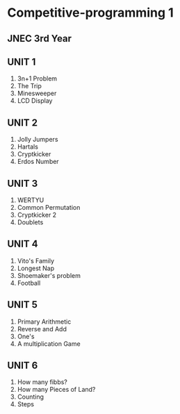 # Competitive-programming 1 
## JNEC 3rd Year
## UNIT 1
1. 3n+1 Problem 
2. The Trip
3. Minesweeper
4. LCD Display
## UNIT 2 
1. Jolly Jumpers
2. Hartals
3. Cryptkicker 
4. Erdos Number
## UNIT 3
1. WERTYU
2. Common Permutation
3. Cryptkicker 2 
4. Doublets
## UNIT 4
1. Vito's Family
2. Longest Nap
3. Shoemaker's problem
4. Football
## UNIT 5
1. Primary Arithmetic 
2. Reverse and Add
3. One's
4. A multiplication Game
## UNIT 6
1. How many fibbs?
2. How many Pieces of Land?
3. Counting
4. Steps